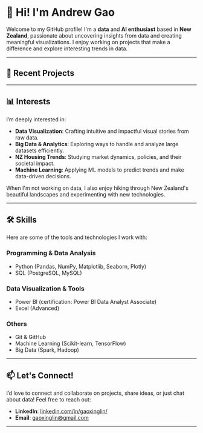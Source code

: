 # 👋 Hi! I'm Andrew Gao

Welcome to my GitHub profile! I'm a **data** and **AI enthusiast** based in **New Zealand**, passionate about uncovering insights from data and creating meaningful visualizations. I enjoy working on projects that make a difference and explore interesting trends in data.

---

## 🚀 Recent Projects

---

## 📊 Interests
I’m deeply interested in:
- **Data Visualization**: Crafting intuitive and impactful visual stories from raw data.
- **Big Data & Analytics**: Exploring ways to handle and analyze large datasets efficiently.
- **NZ Housing Trends**: Studying market dynamics, policies, and their societal impact.
- **Machine Learning**: Applying ML models to predict trends and make data-driven decisions.

When I'm not working on data, I also enjoy hiking through New Zealand's beautiful landscapes and experimenting with new technologies.

---

## 🛠️ Skills
Here are some of the tools and technologies I work with:

### Programming & Data Analysis
- Python (Pandas, NumPy, Matplotlib, Seaborn, Plotly)
- SQL (PostgreSQL, MySQL)

### Data Visualization & Tools
- Power BI (certification: Power BI Data Analyst Associate)
- Excel (Advanced)

### Others
- Git & GitHub
- Machine Learning (Scikit-learn, TensorFlow)
- Big Data (Spark, Hadoop)

---

## 📫 Let's Connect!
I’d love to connect and collaborate on projects, share ideas, or just chat about data! Feel free to reach out:

- **LinkedIn**: [linkedin.com/in/gaoxinglin/](https://www.linkedin.com/in/gaoxinglin/)  
- **Email**: [gaoxinglin@gmail.com](mailto:gaoxinglin@gmail.com)  

---
